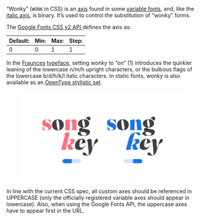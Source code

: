 
“Wonky” (`WONK` in CSS)  is an [axis](/glossary/axis_in_variable_fonts) found in some [variable fonts](/glossary/variable_fonts), and, like the [italic axis](/glossary/italic_axis), is binary. It’s used to control the substitution of “wonky” forms.

The [Google Fonts CSS v2 API ](https://developers.google.com/fonts/docs/css2) defines the axis as:

| Default: | Min: | Max: | Step: |
| --- | --- | --- | --- |
| 0 | 0 | 1 | 1 |

In the [Fraunces](INSERT_URL) [typeface](/glossary/typeface), setting wonky to “on” (1) introduces the quirkier leaning of the lowercase n/m/h upright characters, or the bulbous flags of the lowercase b/d/h/k/l italic characters. In static fonts, wonky is also available as an [OpenType stylistic set](/glossary/stylistic_sets).

<figure>

![Two side-by-side type specimens of the two-word phrase “song key”, each shown with a variable axis represented beneath as an on/off switch. The first specimen, with the switch to the left, uses the default forms. The second specimen, with the switch to the right, modified the “s”, “n”, and “k” to use a more unusual, off-kilter design.](images/thumbnail.svg)

</figure>

In line with the current CSS spec, all custom axes should be referenced in UPPERCASE (only the officially registered variable axes should appear in lowercase). Also, when using the Google Fonts API, the uppercase axes have to appear first in the URL.
